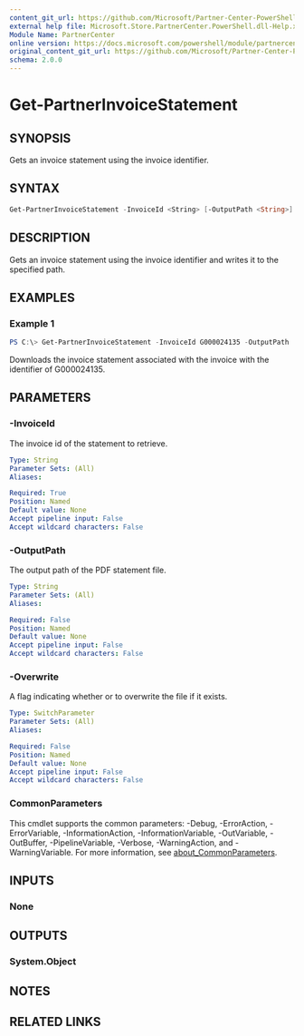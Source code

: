 ```yaml
---
content_git_url: https://github.com/Microsoft/Partner-Center-PowerShell/blob/master/docs/help/Get-PartnerInvoiceStatement.md
external help file: Microsoft.Store.PartnerCenter.PowerShell.dll-Help.xml
Module Name: PartnerCenter
online version: https://docs.microsoft.com/powershell/module/partnercenter/Get-PartnerInvoiceStatement
original_content_git_url: https://github.com/Microsoft/Partner-Center-PowerShell/blob/master/docs/help/Get-PartnerInvoiceStatement.md
schema: 2.0.0
---
```


# Get-PartnerInvoiceStatement

## SYNOPSIS
Gets an invoice statement using the invoice identifier.

## SYNTAX

```powershell
Get-PartnerInvoiceStatement -InvoiceId <String> [-OutputPath <String>] [-Overwrite] [<CommonParameters>]
```

## DESCRIPTION
Gets an invoice statement using the invoice identifier and writes it to the specified path.

## EXAMPLES

### Example 1
```powershell
PS C:\> Get-PartnerInvoiceStatement -InvoiceId G000024135 -OutputPath 'C:\Invoices\'
```

Downloads the invoice statement associated with the invoice with the identifier of G000024135.

## PARAMETERS

### -InvoiceId
The invoice id of the statement to retrieve.

```yaml
Type: String
Parameter Sets: (All)
Aliases:

Required: True
Position: Named
Default value: None
Accept pipeline input: False
Accept wildcard characters: False
```

### -OutputPath
The output path of the PDF statement file.

```yaml
Type: String
Parameter Sets: (All)
Aliases:

Required: False
Position: Named
Default value: None
Accept pipeline input: False
Accept wildcard characters: False
```

### -Overwrite
A flag indicating whether or to overwrite the file if it exists.

```yaml
Type: SwitchParameter
Parameter Sets: (All)
Aliases:

Required: False
Position: Named
Default value: None
Accept pipeline input: False
Accept wildcard characters: False
```

### CommonParameters
This cmdlet supports the common parameters: -Debug, -ErrorAction, -ErrorVariable, -InformationAction, -InformationVariable, -OutVariable, -OutBuffer, -PipelineVariable, -Verbose, -WarningAction, and -WarningVariable. For more information, see [about_CommonParameters](http://go.microsoft.com/fwlink/?LinkID=113216).

## INPUTS

### None

## OUTPUTS

### System.Object
## NOTES

## RELATED LINKS
